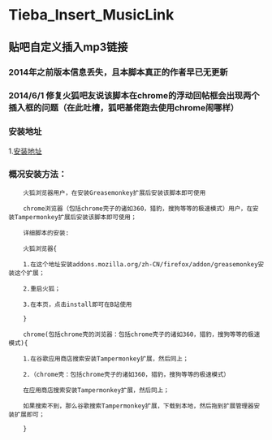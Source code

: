 Tieba_Insert_MusicLink
======================
贴吧自定义插入mp3链接
-----------------------------------
### 2014年之前版本信息丢失，且本脚本真正的作者早已无更新
### 2014/6/1 修复火狐吧友说该脚本在chrome的浮动回帖框会出现两个插入框的问题（在此吐槽，狐吧基佬跑去使用chrome闹哪样）

### 安装地址
1.[安装地址](http://nightlyfantasy.github.io/Tieba_Insert_MusicLink/)<br />

### 概况安装方法：

		火狐浏览器用户，在安装Greasemonkey扩展后安装该脚本即可使用
		
		chrome浏览器（包括chrome壳子的诸如360，猎豹，搜狗等等的极速模式）用户，在安装Tampermonkey扩展后安装该脚本即可使用；
		
		详细脚本的安装:
		
		火狐浏览器{
		
		1.在这个地址安装addons.mozilla.org/zh-CN/firefox/addon/greasemonkey安装这个扩展；
		
		2.重启火狐；
		
		3.在本页，点击install即可在B站使用
		
		}
		
		chrome(包括chrome壳的浏览器：包括chrome壳子的诸如360，猎豹，搜狗等等的极速模式){
		
		1.在谷歌应用商店搜索安装Tampermonkey扩展，然后同上；
		
		2.（chrome壳：包括chrome壳子的诸如360，猎豹，搜狗等等的极速模式）
		
		在应用商店搜索安装Tampermonkey扩展，然后同上；
		
		如果搜索不到，那么谷歌搜索Tampermonkey扩展，下载到本地，然后拖到扩展管理器安装扩展即可；
		
		}